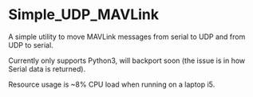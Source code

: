 Simple_UDP_MAVLink
==================

A simple utility to move MAVLink messages from serial to UDP and from UDP to serial.

Currently only supports Python3, will backport soon (the issue is in how Serial data is returned).

Resource usage is ~8% CPU load when running on a laptop i5.
